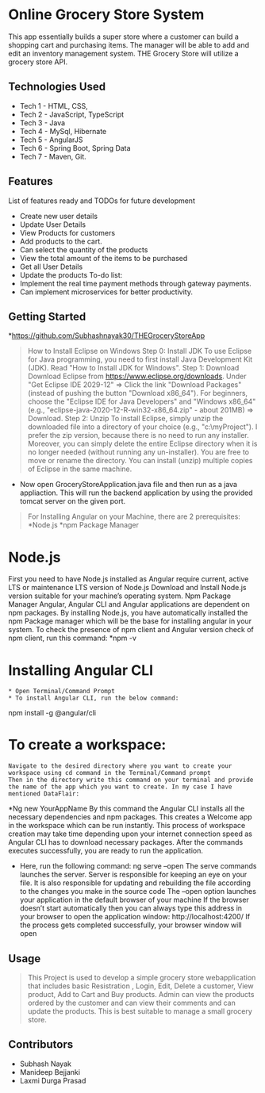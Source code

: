 # Online Grocery Store System
This app essentially builds a super store where a customer can build a shopping cart and purchasing items. The manager will be able to add and edit an inventory management system. THE Grocery Store will utilize a grocery store API.
## Technologies Used
* Tech 1 - HTML, CSS, 
* Tech 2 - JavaScript, TypeScript
* Tech 3 - Java
* Tech 4 - MySql, Hibernate
* Tech 5 - AngularJS
* Tech 6 - Spring Boot, Spring Data
* Tech 7 - Maven, Git.
## Features
List of features ready and TODOs for future development
* Create new user details 
* Update User Details
* View Products for customers
* Add products to the cart.
* Can select the quantity of the products
* View the total amount of the items to be purchased
* Get all User Details
* Update the products
To-do list:
* Implement the real time payment methods through gateway payments.
* Can implement microservices for better productivity.

## Getting Started

*https://github.com/Subhashnayak30/THEGroceryStoreApp

>How to Install Eclipse on Windows
Step 0: Install JDK
To use Eclipse for Java programming, you need to first install Java Development Kit (JDK). Read "How to Install JDK for Windows".
Step 1: Download
Download Eclipse from https://www.eclipse.org/downloads. Under "Get Eclipse IDE 2029-12" ⇒ Click the link "Download Packages" (instead of pushing the button "Download x86_64"). For beginners, choose the "Eclipse IDE for Java Developers" and "Windows x86_64" (e.g., "eclipse-java-2020-12-R-win32-x86_64.zip" - about 201MB) ⇒ Download.
Step 2: Unzip
To install Eclipse, simply unzip the downloaded file into a directory of your choice (e.g., "c:\myProject").
I prefer the zip version, because there is no need to run any installer. Moreover, you can simply delete the entire Eclipse directory when it is no longer needed (without running any un-installer). You are free to move or rename the directory. You can install (unzip) multiple copies of Eclipse in the same machine.
* Now open GroceryStoreApplication.java file and then run as a java appliaction. This will run the backend application by using the provided tomcat server on the given port.
> For Installing Angular on your Machine, there are 2 prerequisites:
    *Node.js
    *npm Package Manager
# Node.js
First you need to have Node.js installed as Angular require current, active LTS or maintenance LTS version of Node.js
Download and Install Node.js version suitable for your machine’s operating system.
Npm Package Manager
Angular, Angular CLI and Angular applications are dependent on npm packages. By installing Node.js, you have automatically installed the npm Package manager which will be the base for installing angular in your system. To check the presence of npm client and Angular version check of npm client, run this command:
*npm -v
# Installing Angular CLI
    * Open Terminal/Command Prompt
    * To install Angular CLI, run the below command:
 npm install -g @angular/cli
 
 
 # To create a workspace:
    Navigate to the desired directory where you want to create your workspace using cd command in the Terminal/Command prompt
    Then in the directory write this command on your terminal and provide the name of the app which you want to create. In my case I have mentioned DataFlair:
   *Ng new YourAppName
By this command the Angular CLI installs all the necessary dependencies and npm packages. This creates a Welcome app in the workspace which can be run instantly.
This process of workspace creation may take time depending upon your internet connection speed as Angular CLI has to download necessary packages.
After the commands executes successfully, you are ready to run the application.
* Here, run the following command:
     ng serve –open
The serve commands launches the server. Server is responsible for keeping an eye on your file. It is also responsible for updating and rebuilding the file according to the changes you make in the source code 
The –open option launches your application in the default browser of your machine
If the browser doesn’t start automatically then you can always type this address in your browser to open the application window: http://localhost:4200/
If the process gets completed successfully, your browser window will open
## Usage
> This Project is used to develop a simple grocery store webapplication that includes basic Resistration , Login, Edit, Delete a customer, View product, Add to Cart and Buy products.
> Admin can view the products ordered by the customer and can view their comments and can update the products.
> This is best suitable to manage a small grocery store.
## Contributors
* Subhash Nayak
* Manideep Bejjanki
* Laxmi Durga Prasad

